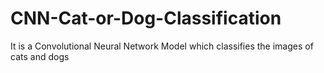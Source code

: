 # CNN-Cat-or-Dog-Classification
It is a Convolutional Neural Network Model which classifies the images of cats and dogs
